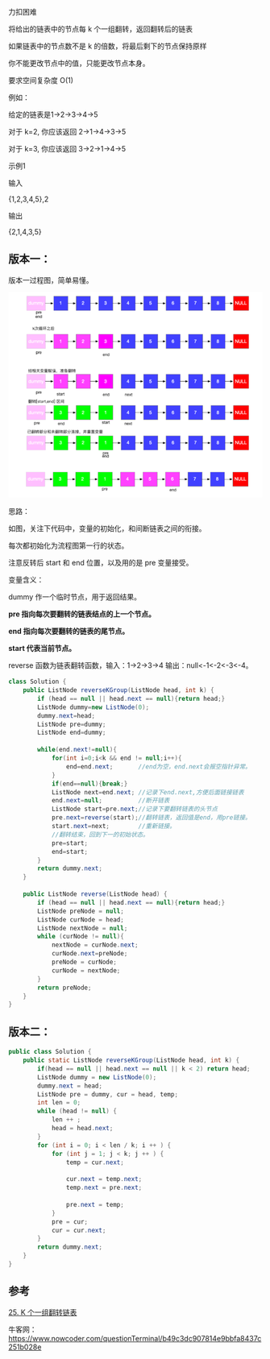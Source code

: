 力扣困难



将给出的链表中的节点每 k 个一组翻转，返回翻转后的链表 

如果链表中的节点数不是 k 的倍数，将最后剩下的节点保持原样

你不能更改节点中的值，只能更改节点本身。

要求空间复杂度 O(1) 

例如： 

给定的链表是1→2→3→4→5

对于   k=2, 你应该返回 2→1→4→3→5

对于   k=3, 你应该返回 3→2→1→4→5



示例1

输入

{1,2,3,4,5},2

输出

{2,1,4,3,5}





## 版本一：

版本一过程图，简单易懂。

![1611675878267](../../../../assets/1611675878267.png)

思路：

如图，关注下代码中，变量的初始化，和间断链表之间的衔接。

每次都初始化为流程图第一行的状态。

注意反转后 start 和 end 位置，以及用的是 pre 变量接受。

变量含义：

dummy 作一个临时节点，用于返回结果。

**pre 指向每次要翻转的链表结点的上一个节点。**

**end 指向每次要翻转的链表的尾节点。**

**start 代表当前节点。**

reverse 函数为链表翻转函数，输入：1->2->3->4 输出：null<-1<-2<-3<-4。

````java
class Solution {
    public ListNode reverseKGroup(ListNode head, int k) {
        if (head == null || head.next == null){return head;}
        ListNode dummy=new ListNode(0);
        dummy.next=head;
        ListNode pre=dummy;
        ListNode end=dummy;
        
        while(end.next!=null){
            for(int i=0;i<k && end != null;i++){
                end=end.next;	    //end为空，end.next会报空指针异常。
            }
            if(end==null){break;}
            ListNode next=end.next; //记录下end.next,方便后面链接链表
            end.next=null;			//断开链表
            ListNode start=pre.next;//记录下要翻转链表的头节点
            pre.next=reverse(start);//翻转链表，返回值是end，用pre链接。
            start.next=next;		//重新链接。
            //翻转结束，回到下一的初始状态。
            pre=start;
            end=start;
        }
        return dummy.next;
    }

    public ListNode reverse(ListNode head) {
        if (head == null || head.next == null){return head;}
        ListNode preNode = null;
        ListNode curNode = head;
        ListNode nextNode = null;
        while (curNode != null){
            nextNode = curNode.next;
            curNode.next=preNode;
            preNode = curNode;
            curNode = nextNode;
        }
        return preNode;
    }
}
````



## 版本二：

````java
public class Solution {
    public static ListNode reverseKGroup(ListNode head, int k) {
		if(head == null || head.next == null || k < 2) return head;
		ListNode dummy = new ListNode(0);
		dummy.next = head;
		ListNode pre = dummy, cur = head, temp;
		int len = 0;
		while (head != null) {
			len ++ ;
			head = head.next;
		}
		for (int i = 0; i < len / k; i ++ ) {
			for (int j = 1; j < k; j ++ ) {
				temp = cur.next;
                
				cur.next = temp.next;
				temp.next = pre.next;
                
				pre.next = temp;
			}
			pre = cur;
			cur = cur.next;
		}
		return dummy.next;
	}
}
````



## 参考

[25. K 个一组翻转链表](https://leetcode-cn.com/problems/reverse-nodes-in-k-group/)

牛客网：https://www.nowcoder.com/questionTerminal/b49c3dc907814e9bbfa8437c251b028e



